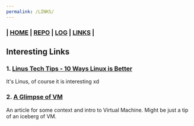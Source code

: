 ```yaml
---
permalink: /LINKS/
---
```


### | [HOME](https://hollowsyde.github.io/ostest/)  | [REPO](https://github.com/hollowsyde/ostest)  | [LOG](/TXT/mylog.txt) | [LINKS]()  |

## Interesting Links

### 1. [Linus Tech Tips - 10 Ways Linux is Better](https://www.youtube.com/watch?v=mAFMJ1LnQu8)<br>
It's Linus, of course it is interesting xd

### 2. [A Glimpse of VM](https://www.howtogeek.com/196060/beginner-geek-how-to-create-and-use-virtual-machines/)<br>
An article for some context and intro to Virtual Machine. Might be just a tip of an iceberg of VM.
